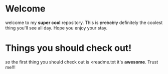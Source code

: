 # Welcome
welcome to my **super cool** repository. This is ~~probably~~ definitely the coolest thing you'll see all day. Hope you enjoy your stay. 
# Things you should check out!
_so_ the first thing you should check out is <readme.txt
it's **awesome**. Trust me!!!

